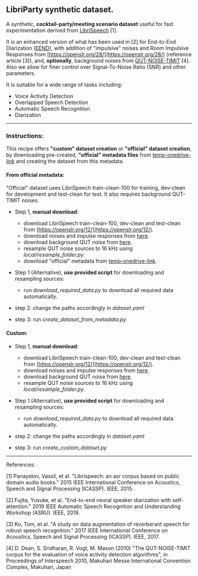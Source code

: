 ## LibriParty synthetic dataset.
A synthetic, **cocktail-party/meeting scenario dataset** useful for fast experimentation derived
from [LibriSpeech](https://openslr.org/12/) [1].

It is an enhanced version of what has been used in [2] for End-to-End Diarization ([EEND](https://github.com/hitachi-speech/EEND)),
with addition of "impulsive" noises and Room Impulsive Responses from [https://openslr.org/28/](https://openslr.org/28/)
(reference article [3]), and,
**optionally**, background noises from [QUT-NOISE-TIMIT](https://github.com/qutsaivt/QUT-NOISE) [4]. Also we allow for finer control
over Signal-To-Noise Ratio (SNR) and other parameters.

It is suitable for a wide range of tasks including:

- Voice Activity Detection
- Overlapped Speech Detection
- Automatic Speech Recognition
- Diarization

---
### Instructions:
This recipe offers **"custom" dataset creation** or **"official" dataset creation**, by downloading pre-created,
**"official" metadata files** from [temp-onedrive-link](todo) and creating the dataset from this metadata.

#### From official metadata:
"Official" dataset uses LibriSpeech train-clean-100 for training, dev-clean for development and test-clean for test.
It also requires background QUT-TIMIT noises.

- Step 1, **manual download**:
    - download LibriSpeech train-clean-100, dev-clean and test-clean from [https://openslr.org/12/](https://openslr.org/12/).
    - download noises and impulse responses from [here](https://openslr.org/28/).
    - download background QUT noise from [here](https://github.com/qutsaivt/QUT-NOISE).
    - resample QUT noise sources to 16 kHz using *local/resample_folder.py*.
    - download "official" metadata from [temp-onedrive-link](todo).

- Step 1 (Alternative), **use provided script** for downloading and resampling sources:
    - run *download_required_data.py* to download all required data automatically.
- step 2: change the paths accordingly in *dataset.yaml*
- step 3: run *create_dataset_from_metadata.py*

#### Custom:

- Step 1, **manual download**:
    - download LibriSpeech train-clean-100, dev-clean and test-clean from [https://openslr.org/12/](https://openslr.org/12/).
    - download noises and impulse responses from [here](https://openslr.org/28/).
    - download background QUT noise from [here](https://github.com/qutsaivt/QUT-NOISE).
    - resample QUT noise sources to 16 kHz using *local/resample_folder.py*.

- Step 1 (Alternative), **use provided script** for downloading and resampling sources:
    - run *download_required_data.py* to download all required data automatically.

- step 2: change the paths accordingly in *dataset.yaml*
- step 3: run *create_custom_dataset.py*

---
References:

[1] Panayotov, Vassil, et al. "Librispeech: an asr corpus based on public domain audio books."
2015 IEEE International Conference on Acoustics, Speech and Signal Processing (ICASSP). IEEE, 2015.

[2] Fujita, Yusuke, et al. "End-to-end neural speaker diarization with self-attention."
2019 IEEE Automatic Speech Recognition and Understanding Workshop (ASRU). IEEE, 2019.

[3]  Ko, Tom, et al. "A study on data augmentation of reverberant speech for robust speech recognition."
 2017 IEEE International Conference on Acoustics, Speech and Signal Processing (ICASSP). IEEE, 2017.

[4] D. Dean, S. Sridharan, R. Vogt, M. Mason (2010) "The QUT-NOISE-TIMIT corpus for the evaluation of voice activity detection algorithms",
in Proceedings of Interspeech 2010, Makuhari Messe International Convention Complex, Makuhari, Japan